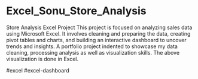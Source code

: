 # Excel_Sonu_Store_Analysis
Store Analysis Excel Project This project is focused on analyzing sales data using Microsoft Excel. It involves cleaning and preparing the data, creating pivot tables and charts, and building an interactive dashboard to uncover trends and insights.
A portfolio project indented to showcase my data cleaning, processing analysis as well as visualization skills. The above visualization is done in Excel.

#excel
#excel-dashboard
